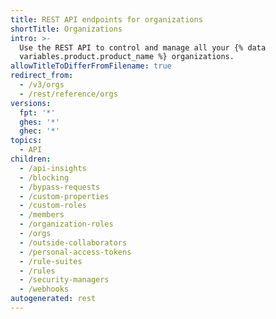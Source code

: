 ```yaml
---
title: REST API endpoints for organizations
shortTitle: Organizations
intro: >-
  Use the REST API to control and manage all your {% data
  variables.product.product_name %} organizations.
allowTitleToDifferFromFilename: true
redirect_from:
  - /v3/orgs
  - /rest/reference/orgs
versions:
  fpt: '*'
  ghes: '*'
  ghec: '*'
topics:
  - API
children:
  - /api-insights
  - /blocking
  - /bypass-requests
  - /custom-properties
  - /custom-roles
  - /members
  - /organization-roles
  - /orgs
  - /outside-collaborators
  - /personal-access-tokens
  - /rule-suites
  - /rules
  - /security-managers
  - /webhooks
autogenerated: rest
---
```




<!-- Content after this section is automatically generated -->
